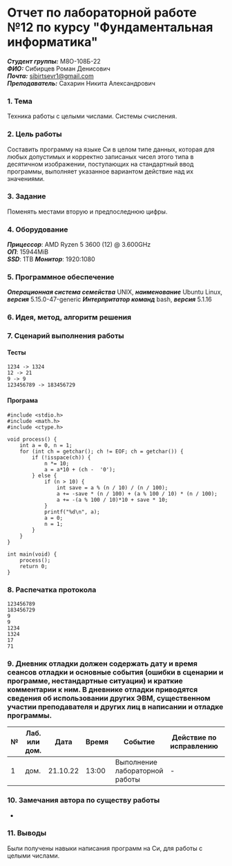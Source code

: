 # Отчет по лабораторной работе №12 по курсу "Фундаментальная информатика"
___Студент группы:___ М8О-108Б-22 \
___ФИО:___ Сибирцев Роман Денисович \
___Почта:___ sibirtsevr1@gmail.com \
___Преподаватель:___ Сахарин Никита Александрович 

### 1. Тема
Техника работы с целыми числами. Системы счисления.

### 2. Цель работы
Составить программу на языке Си в целом типе данных, которая для любых допустимых и корректно записаных чисел этого типа в десятичном изображении, поступающих на стандартный ввод программы, выполняет указанное вариантом действие над их значениями.

### 3. Задание

Поменять местами вторую и предпоследнюю цифры.

### 4. Оборудование
___Прицессор___: AMD Ryzen 5 3600 (12) @ 3.600GHz \
___ОП___: 15944MiB \
___SSD___: 1TB
___Монитор___: 1920:1080

### 5. Программное обеспечение
___Операционная система семейства___ UNIX, ___наименование___ Ubuntu Linux, ___версия___ 5.15.0-47-generic
___Интерпритатор команд___ bash, ___версия___ 5.1.16

### 6. Идея, метод, алгоритм решения


### 7. Сценарий выполнения работы

#### Тесты
```
1234 -> 1324
12 -> 21
9 -> 9
123456789 -> 183456729
```
#### Програма
```
#include <stdio.h>
#include <math.h>
#include <ctype.h>

void process() {
    int a = 0, n = 1;
    for (int ch = getchar(); ch != EOF; ch = getchar()) {
        if (!isspace(ch)) {
            n *= 10;
            a = a*10 + (ch -  '0'); 
        } else {
            if (n > 10) {
                int save = a % (n / 10) / (n / 100);
                a += -save * (n / 100) + (a % 100 / 10) * (n / 100);
                a += -(a % 100 / 10)*10 + save * 10;
            }
            printf("%d\n", a);
            a = 0;
            n = 1;
        }
    }
}

int main(void) {
    process();
    return 0;
}
```

### 8. Распечатка протокола
```
123456789
183456729
9
9
1234  
1324
17
71
```


### 9. Дневник отладки должен содержать дату и время сеансов отладки и основные события (ошибки в сценарии и программе, нестандартные ситуации) и краткие комментарии к ним. В дневнике отладки приводятся сведения об использовании других ЭВМ, существенном участии преподавателя и других лиц в написании и отладке программы.

| № |  Лаб. или дом. | Дата | Время | Событие | Действие по исправлению | Примечание |
| ------ | ------ | ------ | ------ | ------ | ------ | ------ |
| 1 | дом. | 21.10.22 | 13:00 | Выполнение лабораторной работы | - | - |

### 10. Замечания автора по существу работы 
-
### 11. Выводы
Были получены навыки написания программ на Си, для работы с целыми числами.
